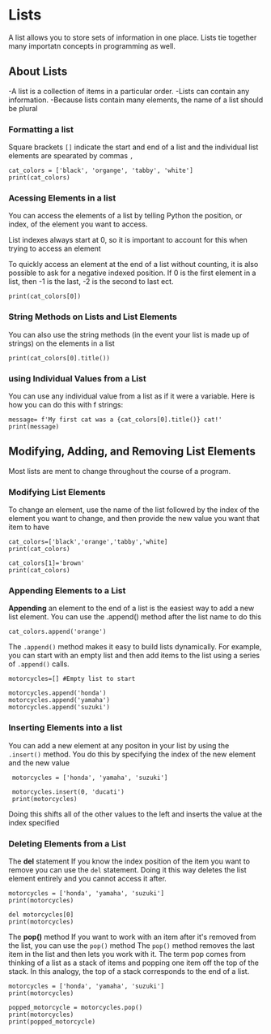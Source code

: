 # Lists
A list allows you to store sets of information in one place. Lists tie together many importatn concepts in programming as well.

## About Lists 
-A list is a collection of items in a particular order. 
-Lists can contain any information.
-Because lists contain many elements, the name of a list should be plural

### Formatting a list
Square brackets `[]` indicate the start and end of a list and the individual list elements are spearated by commas `,`

```
cat_colors = ['black', 'organge', 'tabby', 'white']
print(cat_colors)
```
### Acessing Elements in a list
You can access the elements of a list by telling Python the position, or index, of the element you want to access.

List indexes always start at 0, so it is important to account for this when trying to access an element

To quickly access an element at the end of a list without counting, it is also possible to ask for a negative indexed position. If 0 is the first element in a list, then -1 is the last, -2 is the second to last ect.

```
print(cat_colors[0])
```

### String Methods on Lists and List Elements

You can also use the string methods (in the event your list is made up of strings) on the elements in a list

```
print(cat_colors[0].title())
```

### using Individual Values from a List
You can use any individual value from a list as if it were a variable. 
Here is how you can do this with f strings:
```
message= f'My first cat was a {cat_colors[0].title()} cat!'
print(message)
```

## Modifying, Adding, and Removing List Elements

Most lists are ment to change throughout the course of a program. 

### Modifying List Elements
To change an element, use the name of the list followed by the index of the element you want to change, and then provide the new value you want that item to have

```
cat_colors=['black','orange','tabby','white]
print(cat_colors)

cat_colors[1]='brown'
print(cat_colors)
```

### Appending Elements to a List

**Appending** an element to the end of a list is the easiest way to add a new list element. You can use the .append() method after the list name to do this
```
cat_colors.append('orange')
```
The `.append()` method makes it easy to build lists dynamically. For example, you can start with an empty list and then add items to the list using a series of `.append()` calls.
```
motorcycles=[] #Empty list to start

motorcycles.append('honda')
motorcycles.append('yamaha')
motorcycles.append('suzuki')
```
### Inserting Elements into a list
 You can add a new element at any positon in your list by using the `.insert()` method. You do this by specifying the index of the new element and the new value
```
 motorcycles = ['honda', 'yamaha', 'suzuki'] 
 
 motorcycles.insert(0, 'ducati') 
 print(motorcycles)
```
Doing this shifts all of the other values to the left and inserts the value at the index specified 

### Deleting Elements from a List
The **del** statement
If you know the index position of the item you want to remove you can use the `del` statement. Doing it this way deletes the list element entirely and you cannot access it after.
```
motorcycles = ['honda', 'yamaha', 'suzuki']
print(motorcycles)

del motorcycles[0]
print(motorcycles)
```
The **pop()** method
If you want to work with an item after it's removed from the list, you can use the `pop()` method
The `pop()` method removes the last item in the list and then lets you work with it.
The term pop comes from thinking of a list as a stack of items and popping one item off the top of the stack. In this analogy, the top of a stack corresponds to the end of a list.
```
motorcycles = ['honda', 'yamaha', 'suzuki']
print(motorcycles)

popped_motorcycle = motorcycles.pop()
print(motorcycles)
print(popped_motorcycle)
```


